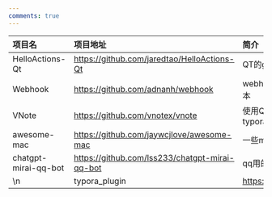 ```yaml
---
comments: true
---
```


| 项目名 | 项目地址 | 简介 |
| :--- | :--- | :--- |
| HelloActions-Qt | https://github.com/jaredtao/HelloActions-Qt | QT的git action自动编译模板 |
| Webhook | https://github.com/adnanh/webhook | webhook钩子，可以通过钩子触发任意脚本 |
| VNote | https://github.com/vnotex/vnote | 使用QT编写，代码有注释。基本可以代替typora |
| awesome-mac | https://github.com/jaywcjlove/awesome-mac | 一些mac应用推荐 |
| chatgpt-mirai-qq-bot | https://github.com/lss233/chatgpt-mirai-qq-bot | qq用的gpt机器人 |
\n| typora_plugin | https://github.com/obgnail/typora_plugin | 一些typora的插件 |

